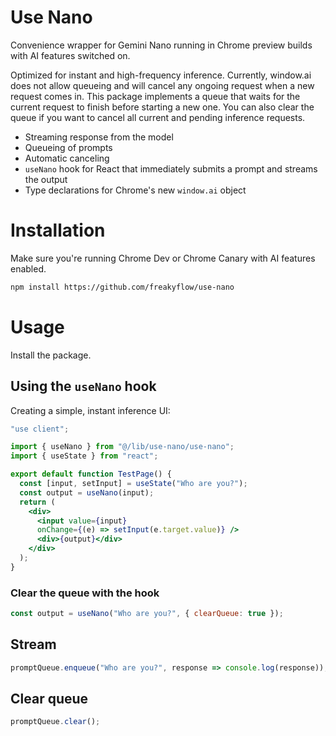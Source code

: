 # Use Nano
Convenience wrapper for Gemini Nano running in Chrome preview builds with AI features switched on.

Optimized for instant and high-frequency inference. Currently, window.ai does not allow queueing and will cancel any ongoing request when a new request comes in. This package implements a queue that waits for the current request to finish before starting a new one. You can also clear the queue if you want to cancel all current and pending inference requests.

- Streaming response from the model
- Queueing of prompts 
- Automatic canceling
- `useNano` hook for React that immediately submits a prompt and streams the output
- Type declarations for Chrome's new `window.ai` object

# Installation

Make sure you're running Chrome Dev or Chrome Canary with AI features enabled. 

```bash
npm install https://github.com/freakyflow/use-nano
```

# Usage

Install the package. 

## Using the `useNano` hook
Creating a simple, instant inference UI:

```jsx
"use client";

import { useNano } from "@/lib/use-nano/use-nano";
import { useState } from "react";

export default function TestPage() {
  const [input, setInput] = useState("Who are you?");
  const output = useNano(input);
  return (
    <div>
      <input value={input} 
      onChange={(e) => setInput(e.target.value)} />
      <div>{output}</div>
    </div>
  );
}
```

### Clear the queue with the hook

```js
const output = useNano("Who are you?", { clearQueue: true });
```

## Stream

```js
promptQueue.enqueue("Who are you?", response => console.log(response));
```

## Clear queue

```js
promptQueue.clear();
```